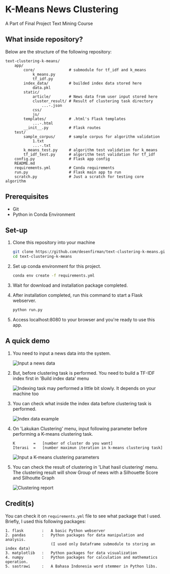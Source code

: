 # K-Means News Clustering

A Part of Final Project Text Mining Course

## What inside repository?

Below are the structure of the following repository:

```text
text-clustering-k-means/
    app/
        core/               # submodule for tf_idf and k_means
            k_means.py
            tf_idf.py
        index_data/         # builded index data stored here
            data.pkl
        static/
            article/        # News data from user input stored here
            cluster_result/ # Result of clustering task directory
                ...-.json
            css/
            js/
        templates/          # .html's Flask templates
            ...-.html
        __init__.py         # Flask routes
    test/
        sample_corpus/      # sample corpus for algorithm validation
            1.txt
            ...-.txt
        k_means_test.py     # algorithm test validation for k_means
        tf_idf_test.py      # algorithm test validation for tf_idf
    config.py               # Flask app config
    README.md
    requirements.yml        # Conda requirements
    run.py                  # Flask main app to run
    scratch.py              # Just a scratch for testing core algorithm
```

## Prerequisites

- Git
- Python in Conda Environment

## Set-up

1. Clone this repository into your machine

    ```bash
    git clone https://github.com/desenfirman/text-clustering-k-means.git
    cd text-clustering-k-means
    ```

2. Set up conda environment for this project.

    ```bash
    conda env create -f requirements.yml
    ```

3. Wait for download and installation package completed.
4. After installation completed, run this command to start a Flask webserver.

    ```bash
    python run.py
    ```

5. Access localhost:8080 to your browser and you're ready to use this app.

## A quick demo

1. You need to input a news data into the system.

   ![Input a news data](https://i.imgur.com/NiayPCh.gif)

2. But, before clustering task is performed. You need to build a TF-IDF index first in 'Build index data' menu

   ![Indexing task may performed a little bit slowly. It depends on your machine too](https://i.imgur.com/C18p8lu.gif)

3. You can check what inside the index data before clustering task is performed.

   ![Index data example](https://i.imgur.com/2p5DQRx.gif)

4. On 'Lakukan Clustering' menu, input following parameter before performing a K-means clustering task.

   ```text
   K        =   [number of cluster do you want]
   Iterasi  =   [number maximun iteration in k-means clustering task]
   ```

   ![Input a K-means clustering parameters](https://i.imgur.com/8Rpy8yb.gif)

5. You can check the result of clustering in 'Lihat hasil clustering' menu. The clustering result will show Group of news with a Silhouette Score and Silhoutte Graph

   ![Clustering report](https://i.imgur.com/Pt0BfAJ.gif)

## Credit(s)

You can check it on `requirements.yml` file to see what package that I used. Briefly, I used this following packages:

```text
1. flask        :   A basic Python webserver
2. pandas       :   Python packages for data manipulation and analysis.
                    (I used only Dataframe submodule to storing an index data)
3. matplotlib   :   Python packages for data visualization
4. numpy        :   Python packages for calculation and mathematics operation.
5. sastrawi     :   A Bahasa Indonesia word stemmer in Python libs.
```
